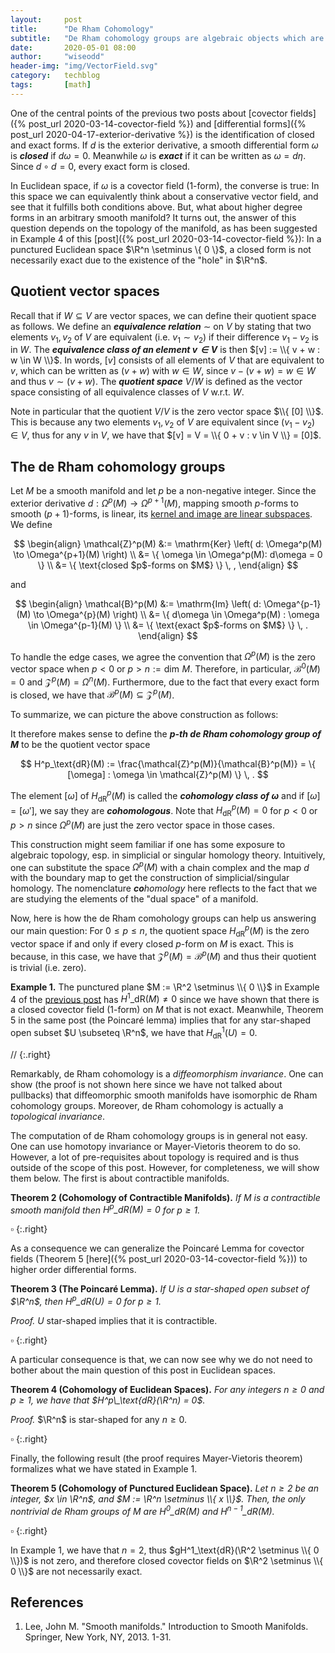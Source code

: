 ```yaml
---
layout:     post
title:      "De Rham Cohomology"
subtitle:   "De Rham cohomology groups are algebraic objects which are useful for identifying, on a given manifold, whether a closed differential form is exact and therefore conservative or not. Remarkably, these groups are topological invariant: Two manifolds that are homeomorphic to each other have isomorphic de Rham groups."
date:       2020-05-01 08:00
author:     "wiseodd"
header-img: "img/VectorField.svg"
category:   techblog
tags:       [math]
---
```



One of the central points of the previous two posts about [covector fields]({% post_url 2020-03-14-covector-field %}) and [differential forms]({% post_url 2020-04-17-exterior-derivative %}) is the identification of closed and exact forms. If $d$ is the exterior derivative, a smooth differential form $\omega$ is **_closed_** if $d\omega = 0$. Meanwhile $\omega$ is **_exact_** if it can be written as $\omega = d\eta$. Since $d \circ d = 0$, every exact form is closed.

In Euclidean space, if $\omega$ is a covector field ($1$-form), the converse is true: In this space we can equivalently think about a conservative vector field, and see that it fulfills both conditions above. But, what about higher degree forms in an arbitrary smooth manifold? It turns out, the answer of this question depends on the topology of the manifold, as has been suggested in Example 4 of this [post]({% post_url 2020-03-14-covector-field %}): In a punctured Euclidean space $\R^n \setminus \{ 0 \}$, a closed form is not necessarily exact due to the existence of the "hole" in $\R^n$.


<h2 class="section-heading">Quotient vector spaces</h2>

Recall that if $W \subseteq V$ are vector spaces, we can define their quotient space as follows. We define an **_equivalence relation_** $\sim$ on $V$ by stating that two elements $v_1, v_2$ of $V$ are equivalent (i.e. $v_1 \sim v_2$) if their difference $v_1-v_2$ is in $W$. The **_equivalence class of an element $v \in V$_** is then $[v] := \\{ v + w : w \in W \\}$. In words, $[v]$ consists of all elements of $V$ that are equivalent to $v$, which can be written as $(v + w)$ with $w \in W$, since $v - (v + w) = w \in W$ and thus $v \sim (v + w)$. The **_quotient space_** $V/W$ is defined as the vector space consisting of all equivalence classes of $V$ w.r.t. $W$.

Note in particular that the quotient $V/V$ is the zero vector space $\\{ [0] \\}$. This is because any two elements $v_1, v_2$ of $V$ are equivalent since $(v_1 - v_2) \in V$, thus for any $v$ in $V$, we have that $[v] = V = \\{ 0 + v : v \in V \\} = [0]$.


<h2 class="section-heading">The de Rham cohomology groups</h2>

Let $M$ be a smooth manifold and let $p$ be a non-negative integer. Since the exterior derivative $d: \Omega^p(M) \to \Omega^{p+1}(M)$, mapping smooth $p$-forms to smooth $(p+1)$-forms, is linear, its [kernel and image are linear subspaces](https://math.libretexts.org/Bookshelves/Linear_Algebra/Book%3A_A_First_Course_in_Linear_Algebra_(Kuttler)/09%3A_Vector_Spaces/9.08%3A_The_Kernel_and_Image_of_a_Linear_Map). We define

$$
\begin{align}
    \mathcal{Z}^p(M) &:= \mathrm{Ker} \left( d: \Omega^p(M) \to \Omega^{p+1}(M) \right) \\
            &= \{ \omega \in \Omega^p(M): d\omega = 0 \} \\
            &= \{ \text{closed $p$-forms on $M$} \} \, ,
\end{align}
$$

and

$$
\begin{align}
    \mathcal{B}^p(M) &:= \mathrm{Im} \left( d: \Omega^{p-1}(M) \to \Omega^{p}(M) \right) \\
            &= \{ d\omega \in \Omega^p(M) : \omega \in \Omega^{p-1}(M) \} \\
            &= \{ \text{exact $p$-forms on $M$} \} \, .
\end{align}
$$

To handle the edge cases, we agree the convention that $\Omega^p(M)$ is the zero vector space when $p < 0$ or $p > n := \mathrm{dim} \, \, M$. Therefore, in particular, $\mathcal{B}^0(M) = 0$ and $\mathcal{Z}^p(M) = \Omega^n(M)$. Furthermore, due to the fact that every exact form is closed, we have that $\mathcal{B}^p(M) \subseteq \mathcal{Z}^p(M)$.

To summarize, we can picture the above construction as follows:


It therefore makes sense to define the **_$p$-th de Rham cohomology group of $M$_** to be the quotient vector space

$$
    H^p_\text{dR}(M) := \frac{\mathcal{Z}^p(M)}{\mathcal{B}^p(M)} = \{ [\omega] : \omega \in \mathcal{Z}^p(M) \} \, .
$$

The element $[\omega]$ of $H^p_\text{dR}(M)$ is called the **_cohomology class of $\omega$_** and if $[\omega] = [\omega']$, we say they are **_cohomologous_**. Note that $H^p_\text{dR}(M) = 0$ for $p < 0$ or $p > n$ since $\Omega^p(M)$ are just the zero vector space in those cases.

This construction might seem familiar if one has some exposure to algebraic topology, esp. in simplicial or singular homology theory. Intuitively, one can substitute the space $\Omega^p(M)$ with a chain complex and the map $d$ with the boundary map to get the construction of simplicial/singular homology. The nomenclature _**co**homology_ here reflects to the fact that we are studying the elements of the "dual space" of a manifold.

Now, here is how the de Rham comohology groups can help us answering our main question: For $0 \leq p \leq n$, the quotient space $H^p_\text{dR}(M)$ is the zero vector space if and only if every closed $p$-form on $M$ is exact. This is because, in this case, we have that $\mathcal{Z}^p(M) = \mathcal{B}^p(M)$ and thus their quotient is trivial (i.e. zero).

**Example 1.** The punctured plane $M := \R^2 \setminus \\{ 0 \\}$ in Example 4 of the [previous post](asd) has $H^1\_\text{dR}(M) \neq 0$ since we have shown that there is a closed covector field ($1$-form) on $M$ that is not exact. Meanwhile, Theorem 5 in the same post (the Poincaré lemma) implies that for any star-shaped open subset $U \subseteq \R^n$, we have that $H^1_\text{dR}(U) = 0$.

//
{:.right}


Remarkably, de Rham cohomology is a _diffeomorphism invariance_. One can show (the proof is not shown here since we have not talked about pullbacks) that diffeomorphic smooth manifolds have isomorphic de Rham cohomology groups. Moreover, de Rham cohomology is actually a _topological invariance_.

The computation of de Rham cohomology groups is in general not easy. One can use homotopy invariance or Mayer-Vietoris theorem to do so. However, a lot of pre-requisites about topology is required and is thus outside of the scope of this post. However, for completeness, we will show them below. The first is about contractible manifolds.

**Theorem 2 (Cohomology of Contractible Manifolds).** _If $M$ is a contractible smooth manifold then $H^p\_\text{dR}(M) = 0$ for $p \geq 1$._

$\square$
{:.right}

As a consequence we can generalize the Poincaré Lemma for covector fields (Theorem 5 [here]({% post_url 2020-03-14-covector-field %})) to higher order differential forms.

**Theorem 3 (The Poincaré Lemma).** _If $U$ is a star-shaped open subset of $\R^n$, then $H^p\_\text{dR}(U) = 0$ for $p \geq 1$._

_Proof._ $U$ star-shaped implies that it is contractible.

$\square$
{:.right}


A particular consequence is that, we can now see why we do not need to bother about the main question of this post in Euclidean spaces.

**Theorem 4 (Cohomology of Euclidean Spaces).** _For any integers $n \geq 0$ and $p \geq 1$, we have that $H^p\_\text{dR}(\R^n) = 0$._

_Proof._ $\R^n$ is star-shaped for any $n \geq 0$.

$\square$
{:.right}


Finally, the following result (the proof requires Mayer-Vietoris theorem) formalizes what we have stated in Example 1.

**Theorem 5 (Cohomology of Punctured Euclidean Space).** _Let $n \geq 2$ be an integer, $x \in \R^n$, and $M := \R^n \setminus \\{ x \\}$. Then, the only nontrivial de Rham groups of $M$ are $H^0\_\text{dR}(M)$ and $H^{n-1}\_\text{dR}(M)$._

$\square$
{:.right}

In Example 1, we have that $n = 2$, thus $gH^1_\text{dR}(\R^2 \setminus \\{ 0 \\})$ is not zero, and therefore closed covector fields on $\R^2 \setminus \\{ 0 \\}$ are not necessarily exact.


<h2 class="section-heading">References</h2>

1. Lee, John M. "Smooth manifolds." Introduction to Smooth Manifolds. Springer, New York, NY, 2013. 1-31.
